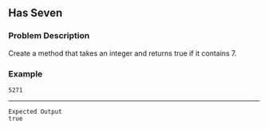 ## Has Seven

### Problem Description
Create a method that takes an integer and returns true if it contains 7.

### Example
    5271
----
    Expected Output
    true
